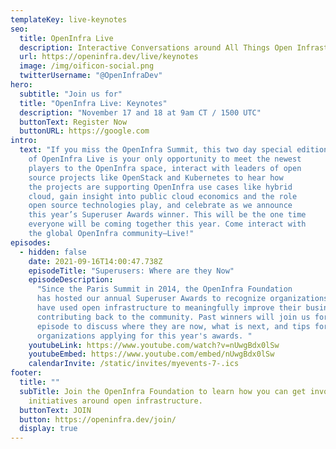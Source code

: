 ```yaml
---
templateKey: live-keynotes
seo:
  title: OpenInfra Live
  description: Interactive Conversations around All Things Open Infrastructure
  url: https://openinfra.dev/live/keynotes
  image: /img/oificon-social.png
  twitterUsername: "@OpenInfraDev"
hero:
  subtitle: "Join us for"
  title: "OpenInfra Live: Keynotes"
  description: "November 17 and 18 at 9am CT / 1500 UTC"
  buttonText: Register Now
  buttonURL: https://google.com
intro:
  text: "If you miss the OpenInfra Summit, this two day special edition
    of OpenInfra Live is your only opportunity to meet the newest
    players to the OpenInfra space, interact with leaders of open
    source projects like OpenStack and Kubernetes to hear how
    the projects are supporting OpenInfra use cases like hybrid
    cloud, gain insight into public cloud economics and the role
    open source technologies play, and celebrate as we announce
    this year’s Superuser Awards winner. This will be the one time
    everyone will be coming together this year. Come interact with
    the global OpenInfra community—Live!"
episodes:
  - hidden: false
    date: 2021-09-16T14:00:47.738Z
    episodeTitle: "Superusers: Where are they Now"
    episodeDescription:
      "Since the Paris Summit in 2014, the OpenInfra Foundation
      has hosted our annual Superuser Awards to recognize organizations that
      have used open infrastructure to meaningfully improve their business while
      contributing back to the community. Past winners will join us for this
      episode to discuss where they are now, what is next, and tips for
      organizations applying for this year's awards. "
    youtubeLink: https://www.youtube.com/watch?v=nUwgBdx0lSw
    youtubeEmbed: https://www.youtube.com/embed/nUwgBdx0lSw
    calendarInvite: /static/invites/myevents-7-.ics
footer:
  title: ""
  subTitle: Join the OpenInfra Foundation to learn how you can get involved in
    initiatives around open infrastructure.
  buttonText: JOIN
  button: https://openinfra.dev/join/
  display: true
---
```

